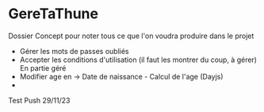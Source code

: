 # GereTaThune

Dossier Concept pour noter tous ce que l'on voudra produire dans le projet

- Gérer les mots de passes oubliés
- Accepter les conditions d'utilisation (il faut les montrer du coup, à gérer) En partie géré
- Modifier age en -> Date de naissance - Calcul de l'age (Dayjs)
- 

Test Push 29/11/23